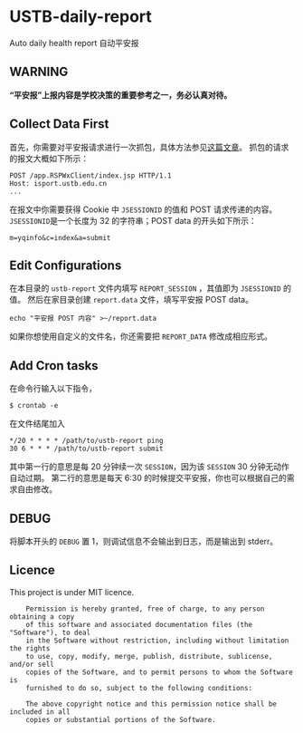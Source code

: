 # USTB-daily-report
Auto daily health report 自动平安报

## WARNING
**“平安报”上报内容是学校决策的重要参考之一，务必认真对待。**

## Collect Data First
首先，你需要对平安报请求进行一次抓包，具体方法参见[这篇文章](https://blog.vincenteliang.cn/2020/06/01/checkIn_auto/#%E6%8A%93%E5%8C%85-packet-capture)。
抓包的请求的报文大概如下所示：
```
POST /app.RSPWxClient/index.jsp HTTP/1.1
Host: isport.ustb.edu.cn
...
```
在报文中你需要获得 Cookie 中 `JSESSIONID` 的值和 POST 请求传递的内容。
`JSESSIONID`是一个长度为 32 的字符串；POST data 的开头如下所示：
```
m=yqinfo&c=index&a=submit
```

## Edit Configurations

在本目录的 `ustb-report` 文件内填写 `REPORT_SESSION` ，其值即为 `JSESSIONID` 的值。
然后在家目录创建 `report.data` 文件，填写平安报 POST data。
```
echo "平安报 POST 内容" >~/report.data
```
如果你想使用自定义的文件名，你还需要把 `REPORT_DATA` 修改成相应形式。

## Add Cron tasks
在命令行输入以下指令，
```
$ crontab -e
```
在文件结尾加入
```
*/20 * * * * /path/to/ustb-report ping
30 6 * * * /path/to/ustb-report submit
```
其中第一行的意思是每 20 分钟续一次 `SESSION`，因为该 `SESSION` 30 分钟无动作自动过期。
第二行的意思是每天 6:30 的时候提交平安报，你也可以根据自己的需求自由修改。

## DEBUG
将脚本开头的 `DEBUG` 置 1，则调试信息不会输出到日志，而是输出到 stderr。

## Licence

This project is under MIT licence.

        Permission is hereby granted, free of charge, to any person obtaining a copy
        of this software and associated documentation files (the "Software"), to deal
        in the Software without restriction, including without limitation the rights
        to use, copy, modify, merge, publish, distribute, sublicense, and/or sell
        copies of the Software, and to permit persons to whom the Software is
        furnished to do so, subject to the following conditions:

        The above copyright notice and this permission notice shall be included in all
        copies or substantial portions of the Software.